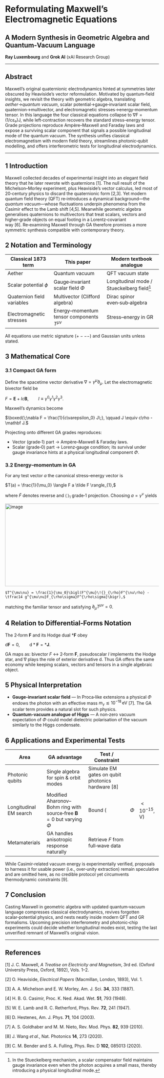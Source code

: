 # Reformulating Maxwell’s Electromagnetic Equations 

## A Modern Synthesis in Geometric Algebra and Quantum‑Vacuum Language 

**Ray Luxembourg** and **Grok AI** (xAI Research Group) 

---

## Abstract

Maxwell’s original quaternionic electrodynamics hinted at symmetries later obscured by Heaviside’s vector reformulation. Motivated by quantum‑field insights, we revisit the theory with geometric algebra, translating *aether*→*quantum vacuum*, scalar potential→gauge‑invariant scalar field, quaternion→multivector, and electromagnetic stresses→energy‑momentum tensor. In this language the four classical equations collapse to ∇F = (1/cε₀)J, while left‑contraction recovers the standard stress–energy tensor. Grade projections reproduce Ampère–Maxwell and Faraday laws and expose a surviving scalar component that signals a possible longitudinal mode of the quantum vacuum. The synthesis unifies classical electromagnetism with modern field theory, streamlines photonic‑qubit modelling, and offers interferometric tests for longitudinal electrodynamics.

---

## 1 Introduction 

Maxwell collected decades of experimental insight into an elegant field theory that he later rewrote with quaternions \[1]. The null result of the Michelson–Morley experiment, plus Heaviside’s vector calculus, led most of 20‑century physics to discard the quaternionic form \[2,3]. Yet modern quantum field theory (QFT) re‑introduces a dynamical background—the *quantum vacuum*—whose fluctuations underpin phenomena from the Casimir effect to the Lamb shift \[4,5]. Meanwhile geometric algebra generalises quaternions to multivectors that treat scalars, vectors and higher‑grade objects on equal footing in a Lorentz‑covariant way \[6]. Re‑examining Maxwell through GA therefore promises a more symmetric synthesis compatible with contemporary theory.

## 2 Notation and Terminology 

| Classical 1873 term        | This paper                                     | Modern textbook analogue                              |
| -------------------------- | ---------------------------------------------- | ----------------------------------------------------- |
| Aether                     | Quantum vacuum                                 | QFT vacuum state                                      |
| Scalar potential $\phi$    | Gauge‑invariant scalar field $\Phi$            | Longitudinal mode / Stueckelberg field[^stueckelberg] |
| Quaternion field variables | Multivector (Clifford algebra)                 | Dirac spinor even‑sub‑algebra                         |
| Electromagnetic stresses   | Energy–momentum tensor components $T^{\mu\nu}$ | Stress–energy in GR                                   |

[^stueckelberg]: In the Stueckelberg mechanism, a scalar compensator field maintains gauge invariance even when the photon acquires a small mass, thereby introducing a physical longitudinal mode.

All equations use metric signature $(+−−−)$ and Gaussian units unless stated.

## 3 Mathematical Core 

### 3.1 Compact GA form

Define the spacetime vector derivative $\nabla = \gamma^{\mu}\partial_{\mu}$. Let the electromagnetic bivector field be

$F = \mathbf E + I c \mathbf B, \qquad I \equiv \gamma^0\gamma^1\gamma^2\gamma^3.$

Maxwell’s dynamics become

$\boxed{\;\nabla F = \frac{1}{c\varepsilon_0} J\;}, \qquad J \equiv c\rho - \mathbf J.$

Projecting onto different GA grades reproduces:

* Vector (grade‑1) part → Ampère–Maxwell & Faraday laws.
* Scalar (grade‑0) part → Lorenz‑gauge condition; its survival under gauge invariance hints at a physical longitudinal component $\Phi$.

### 3.2 Energy–momentum in GA

For any test vector $a$ the canonical stress–energy vector is

$T(a) = \frac{1}{\mu_0} \langle F a \tilde F \rangle_{1},$

where $\tilde F$ denotes reverse and $\langle\,\rangle_{1}$ grade‑1 projection. Choosing $a = \gamma^{\nu}$ yields

<img width="1778" height="270" alt="image" src="https://github.com/user-attachments/assets/8c26a95b-2383-4f0a-9ebd-f06164ac76c0" />

`$T^{\mu\nu} = \frac{1}{\mu_0}\bigl(F^{\mu}\!{}_{\rho}F^{\nu\rho} - \tfrac14 g^{\mu\nu}F_{\rho\sigma}F^{\rho\sigma}\bigr),$`

matching the familiar tensor and satisfying $\partial_{\mu}T^{\mu\nu}=0$.

## 4 Relation to Differential‑Forms Notation 

The 2‑form $\boldsymbol F$ and its Hodge dual $*\boldsymbol F$ obey

$\mathrm d \boldsymbol F = 0, \qquad \mathrm d *\boldsymbol F = *\boldsymbol J.$

GA maps as: bivector $F$ ↔ 2‑form $\boldsymbol F$, pseudoscalar $I$ implements the Hodge star, and $\nabla$ plays the role of exterior derivative $\mathrm d$. Thus GA offers the same economy while keeping scalars, vectors and tensors in a single algebraic object.

## 5 Physical Interpretation 

* **Gauge‑invariant scalar field** — In Proca‑like extensions a physical $\Phi$ endows the photon with an effective mass $m_{\gamma}\lesssim 10^{−18}\,\text{eV}$ \[7]. The GA scalar term provides a natural slot for such physics.
* **Quantum‑vacuum analogue of Higgs** — A non‑zero vacuum expectation of $\Phi$ could model dielectric polarisation of the vacuum similarly to the Higgs condensate.

## 6 Applications and Experimental Tests 

| Area                   | GA advantage                                                                    | Test / Constraint                                  |      |                        |
| ---------------------- | ------------------------------------------------------------------------------- | -------------------------------------------------- | ---- | ---------------------- |
| Photonic qubits        | Single algebra for spin & orbit modes                                           | Simulate EM gates on qubit photonics hardware \[8] |      |                        |
| Longitudinal EM search | Modified Aharonov–Bohm ring with source‑free $\mathbf B = 0$ but varying $\Phi$ | Bound (                                            | $\Phi$ | $\lt 10^{-15},\text{V})$ |
| Metamaterials          | GA handles anisotropic response naturally                                       | Retrieve $F$ from full‑wave data                   |      |                        |

While Casimir‑related vacuum energy is experimentally verified, proposals to harness it for usable power (i.e., over‑unity extraction) remain speculative and are omitted here, as no credible protocol yet circumvents thermodynamic constraints \[9].

## 7 Conclusion 

Casting Maxwell in geometric algebra with updated quantum‑vacuum language compresses classical electrodynamics, revives forgotten scalar‑potential physics, and nests neatly inside modern QFT and GR formalisms. Upcoming precision interferometry and photonic‑chip experiments could decide whether longitudinal modes exist, testing the last unverified remnant of Maxwell’s original vision.

---

## References

\[1] J. C. Maxwell, *A Treatise on Electricity and Magnetism*, 3rd ed. (Oxford University Press, Oxford, 1892), Vols. 1–2.

\[2] O. Heaviside, *Electrical Papers* (Macmillan, London, 1893), Vol. 1.

\[3] A. A. Michelson and E. W. Morley, Am. J. Sci. **34**, 333 (1887).

\[4] H. B. G. Casimir, Proc. K. Ned. Akad. Wet. **51**, 793 (1948).

\[5] W. E. Lamb and R. C. Retherford, Phys. Rev. **72**, 241 (1947).

\[6] D. Hestenes, Am. J. Phys. **71**, 104 (2003).

\[7] A. S. Goldhaber and M. M. Nieto, Rev. Mod. Phys. **82**, 939 (2010).

\[8] J. Wang *et al.*, Nat. Photonics **14**, 273 (2020).

\[9] C. M. Bender and S. A. Fulling, Phys. Rev. D **102**, 085013 (2020).
